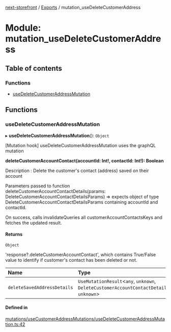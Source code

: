[next-storefront](../README.md) / [Exports](../modules.md) / mutation_useDeleteCustomerAddress

# Module: mutation_useDeleteCustomerAddress

## Table of contents

### Functions

- [useDeleteCustomerAddressMutation](mutation_useDeleteCustomerAddress.md#usedeletecustomeraddressmutation)

## Functions

### useDeleteCustomerAddressMutation

▸ **useDeleteCustomerAddressMutation**(): `Object`

[Mutation hook] useDeleteCustomerAddressMutation uses the graphQL mutation

<b>deleteCustomerAccountContact(accountId: Int!, contactId: Int!): Boolean</b>

Description : Delete the customer's contact (address) saved on their account

Parameters passed to function deleteCustomerAccountContactDetails(params: DeleteCustomerAccountContactDetailsParams) => expects object of type DeleteCustomerAccountContactDetailsParams containing accountId and contactId.

On success, calls invalidateQueries all customerAccountContactsKeys and fetches the updated result.

#### Returns

`Object`

'response?.deleteCustomerAccountContact', which contains True/False value to identify if customer's contact has been deleted or not.

| Name                        | Type                                                                                           |
| :-------------------------- | :--------------------------------------------------------------------------------------------- |
| `deleteSavedAddressDetails` | `UseMutationResult`<`any`, `unknown`, `DeleteCustomerAccountContactDetailsParams`, `unknown`\> |

#### Defined in

[mutations/useCustomerAddressMutations/useDeleteCustomerAddressMutation.ts:42](https://github.com/KiboSoftware/nextjs-storefront/blob/98414f4/hooks/mutations/useCustomerAddressMutations/useDeleteCustomerAddressMutation.ts#L42)
